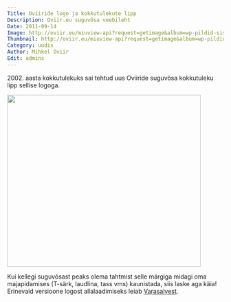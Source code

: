 ```yaml
---
Title: Oviiride logo ja kokkutulekute lipp
Description: Oviir.eu suguvõsa veebileht
Date: 2011-09-14
Image: http://oviir.eu/miuview-api?request=getimage&album=wp-pildid-sisusse&item=p9170006.jpg&size=600&mode=longest
Thumbnail: http://oviir.eu/miuview-api?request=getimage&album=wp-pildid-sisusse&item=p9170006.jpg&size=600&mode=square
Category: uudis
Author: Mihkel Oviir
Edit: admins
---
```


2002\. aasta kokkutulekuks sai tehtud uus Oviiride suguvõsa kokkutuleku lipp sellise logoga.

<img alt="" src="http://oviir.eu/miuview-api?request=getimage&album=wp-pildid-sisusse&item=o-logo-white.png&size=450&mode=longest" title="Logo" class="alignnone" width="450" height="400" />

Kui kellegi suguvõsast peaks olema tahtmist selle märgiga midagi oma majapidamises (T-särk, laudlina, tass vms) kaunistada, siis laske aga käia! Erinevaid versioone logost allalaadimiseks leiab <a href="/varasalv/logo" title="Varasalv">Varasalvest</a>.
